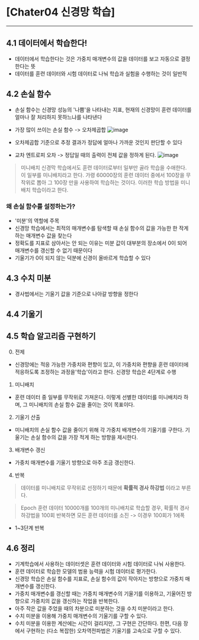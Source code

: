 # [Chater04 신경망 학습]
---
## 4.1 데이터에서 학습한다!
* 데이터에서 학습한다는 것은 가중치 매개변수의 값을 데이터를 보고 자동으로 결정한다는 뜻
* 데이터를 훈련 데이터와 시험 데이터로 나눠 학습과 실험을 수행하는 것이 일반적

## 4.2 손실 함수
* 손실 함수는 신경망 성능의 '나쁨'을 나타내는 지표, 현재의 신경망이 훈련 데이터를 얼마나 잘 처리하지 못하느냐를 나타낸다
* 가장 많이 쓰이는 손실 함수 -> 오차제곱합
![image](https://github.com/ehdtndla123/DeepLearning_from_scatch/assets/59868624/a2e97e65-af74-4b68-a32c-e6c84fb56b39)

* 오차제곱합 기준으로 추정 결과가 정답에 얼마나 가까운 것인지 판단할 수 있다
* 교차 엔트로피 오차 -> 정답일 때의 출력이 전체 값을 정하게 된다.
![image](https://github.com/ehdtndla123/DeepLearning_from_scatch/assets/59868624/e5da1696-da1b-47d6-a17d-3cbd1585d8e1)

> 미니배치
> 신경막 학습에서도 훈련 데이터로부터 일부만 골라 학습을 수애한다. 이 일부를 미니배치라고 한다. 가령 60000장의 훈련 데이터 중에서 100장을 무작위로 뽑아 그 100장
> 만을 사용하여 학습하는 것이다. 이러한 학습 방법을 미니배치 학습이라고 한다.

### 왜 손실 함수를 설정하는가?
* '미분'의 역할에 주목
* 신경망 학습에서는 최적의 매개변수를 탐색할 때 손실 함수의 값을 가능한 한 작게 하는 매개변수 값을 찾는다
* 정확도를 지표로 삼아서는 안 되는 이유는 미분 값이 대부분의 장소에서 0이 되어 매개변수를 갱신할 수 없기 때문이다
* 기울기가 0이 되지 않는 덕분에 신경이 올바르게 학습할 수 있다

## 4.3 수치 미분
* 경사법에서는 기울기 값을 기준으로 나아갈 방향을 정한다

## 4.4 기울기

## 4.5 학습 알고리즘 구현하기
0. 전제
* 신경망에는 적응 가능한 가중치와 편향이 있고, 이 가중치와 편향을 훈련 데이터에 적응하도록 조정하는 과정을'학습'이라고 한다. 신경망 학습은 4단계로 수행
1. 미니배치
* 훈련 데이터 중 일부를 무작위로 가져온다. 이렇게 선별한 데이터를 미니배치라 하며, 그 미니배치의 손실 함수 값을 줄이는 것이 목표이다.
2. 기울기 산출
* 미니배치의 손실 함수 값을 줄이기 위해 각 가중치 배개변수의 기울기를 구한다. 기울기는 손실 함수의 값을 가장 적게 하는 방향을 제시한다.
3. 배개변수 갱신
* 가중치 매개변수를 기울기 방향으로 아주 조금 갱신한다.
4. 반복
> 데이터를 미니배치로 무작위로 선정하기 때문에 **확률적 경사 하강법** 이라고 부른다.

> Epoch 훈련 데이터 10000개를 100개의 미니배치로 학습할 경우, 확률적 경사 하강법을 100회 반복하면 모든 훈련 데이터를 소진 -> 이경우 100회가 1에폭

* 1~3단계 반복
## 4.6 정리
* 기계학습에서 사용하는 데이터셋은 훈련 데이터와 시험 데이터로 나눠 사용한다.
* 훈련 데이터로 학습한 모델의 범용 능력을 시험 데이터로 평가한다.
* 신경망 학습은 손실 함수를 지표로, 손실 함수의 값이 작아지는 방향으로 가중치 매개변수를 갱신한다.
* 가중치 매개변수를 갱신할 때는 가중치 매개변수의 기울기를 이용하고, 기울어진 방향으로 가중치의 값을 갱신하는 작업을 반복한다.
* 아주 작은 값을 주었을 때의 차분으로 미분하는 것을 수치 미분이라고 한다.
* 수치 미분을 이용해 가중치 매개변수의 기울기를 구할 수 있다.
* 수치 미분을 이용한 계산에는 시간이 걸리지만, 그 구현은 간단하다. 한편, 다음 장에서 구현하는 (다소 복잡한) 오차역전파법은 기울기를 고속으로 구할 수 있다.
